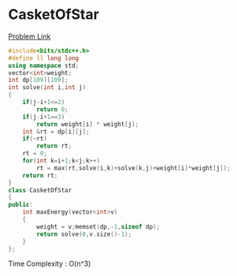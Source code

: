 # CasketOfStar 

[Problem Link](https://vjudge.net/problem/TopCoder-11781)

```cpp
#include<bits/stdc++.h>
#define ll long long
using namespace std;
vector<int>weight;
int dp[109][109];
int solve(int i,int j)
{
    if(j-i+1<=2)
        return 0;
    if(j-i+1==3)
        return weight[i] * weight[j];
    int &rt = dp[i][j];
    if(~rt)
        return rt;
    rt = 0;
    for(int k=i+1;k<j;k++)
        rt = max(rt,solve(i,k)+solve(k,j)+weight[i]*weight[j]);
    return rt;
}
class CasketOfStar
{
public:
    int maxEnergy(vector<int>v)
    {
        weight = v;memset(dp,-1,sizeof dp);
        return solve(0,v.size()-1);
    }
};
```
Time Complexity : O(n^3)
